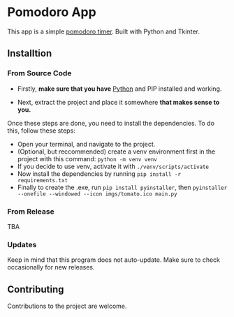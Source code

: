 # Pomodoro App

This app is a simple [pomodoro timer](). Built with Python and Tkinter.

## Installtion

### From Source Code

- Firstly, <b>make sure that you have</b> [Python](https://www.python.org/downloads/) and PIP installed and working.

- Next, extract the project and place it somewhere <b>that makes sense to you.</b>

Once these steps are done, you need to install the dependencies.
To do this, follow these steps:

- Open your terminal, and navigate to the project.
- (Optional, but reccommended) create a venv environment first in the project with this command: `python -m venv venv`
- If you decide to use venv, activate it with `./venv/scripts/activate`
- Now install the dependencies by running `pip install -r requirements.txt`
- Finally to create the .exe, run `pip install pyinstaller`, then `pyinstaller --onefile --windowed --icon imgs/tomato.ico main.py`

### From Release

TBA

### Updates

Keep in mind that this program does not auto-update. Make sure to check occasionally for new releases.

## Contributing

Contributions to the project are welcome.